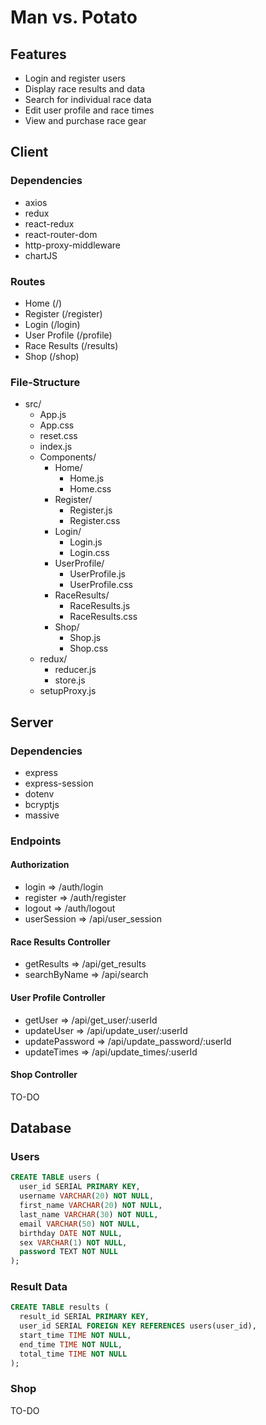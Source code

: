 # Man vs. Potato

## Features
- Login and register users
- Display race results and data
- Search for individual race data
- Edit user profile and race times
- View and purchase race gear

## Client

### Dependencies
- axios
- redux
- react-redux
- react-router-dom
- http-proxy-middleware
- chartJS

### Routes
- Home (/)
- Register (/register)
- Login (/login)
- User Profile (/profile)
- Race Results (/results)
- Shop (/shop)

### File-Structure
- src/
  - App.js
  - App.css
  - reset.css
  - index.js
  - Components/
    - Home/
      - Home.js
      - Home.css
    - Register/
      - Register.js
      - Register.css
    - Login/
      - Login.js
      - Login.css
    - UserProfile/
      - UserProfile.js
      - UserProfile.css
    - RaceResults/
      - RaceResults.js
      - RaceResults.css
    - Shop/
      - Shop.js
      - Shop.css
  - redux/
    - reducer.js
    - store.js
  - setupProxy.js

## Server

### Dependencies
- express
- express-session
- dotenv
- bcryptjs
- massive

### Endpoints
#### Authorization
- login => /auth/login
- register => /auth/register
- logout => /auth/logout
- userSession => /api/user_session

#### Race Results Controller
- getResults => /api/get_results
- searchByName => /api/search

#### User Profile Controller
- getUser => /api/get_user/:userId
- updateUser => /api/update_user/:userId
- updatePassword => /api/update_password/:userId
- updateTimes => /api/update_times/:userId

#### Shop Controller
TO-DO

## Database

### Users
```sql
CREATE TABLE users (
  user_id SERIAL PRIMARY KEY,
  username VARCHAR(20) NOT NULL,
  first_name VARCHAR(20) NOT NULL,
  last_name VARCHAR(30) NOT NULL,
  email VARCHAR(50) NOT NULL,
  birthday DATE NOT NULL,
  sex VARCHAR(1) NOT NULL,
  password TEXT NOT NULL
);
```

### Result Data
```sql
CREATE TABLE results (
  result_id SERIAL PRIMARY KEY,
  user_id SERIAL FOREIGN KEY REFERENCES users(user_id),
  start_time TIME NOT NULL,
  end_time TIME NOT NULL,
  total_time TIME NOT NULL
);
```

### Shop
TO-DO